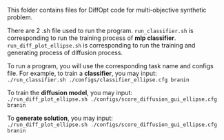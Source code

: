 This folder contains files for DiffOpt code for multi-objective synthetic problem.  
  
There are 2 .sh file used to run the program. `run_classifier.sh` is corresponding to run the training process of **mlp classifier**. `run_diff_plot_ellipse.sh` is corresponding to run the training and generating process of diffusion process.  
  
To run a program, you will use the corresponding task name and configs file. For example, to train a **classifier**, you may input:  
`./run_classifier.sh ./configs/classifier_ellipse.cfg branin`  
  
To train the **diffusion model**, you may input:  
`./run_diff_plot_ellipse.sh ./configs/score_diffusion_gui_ellipse.cfg branin`  
  
To **generate solution**, you may input:  
`./run_diff_plot_ellipse.sh ./configs/score_diffusion_gui_ellipse.cfg branin`  